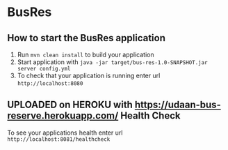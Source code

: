 # BusRes

How to start the BusRes application
---

1. Run `mvn clean install` to build your application
1. Start application with `java -jar target/bus-res-1.0-SNAPSHOT.jar server config.yml`
1. To check that your application is running enter url `http://localhost:8080`

UPLOADED on HEROKU with https://udaan-bus-reserve.herokuapp.com/ 
Health Check
---

To see your applications health enter url `http://localhost:8081/healthcheck`
